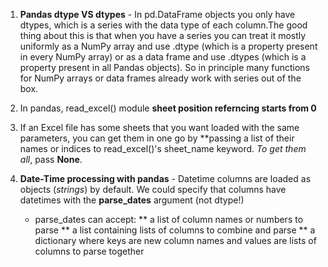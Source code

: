 1. **Pandas dtype VS dtypes**  - In pd.DataFrame objects you only have dtypes, which is a series with the data type of each column.The good thing about this is that when you have a series you can treat it mostly uniformly as a NumPy array and use .dtype (which is a property present in every NumPy array) or as a data frame and use .dtypes (which is a property present in all Pandas objects). So in principle many functions for NumPy arrays or data frames already work with series out of the box.
      
2. In pandas, read_excel() module **sheet position referncing starts from 0**

3. If an Excel file has some sheets that you want loaded with the same parameters, you can get them in one go by **passing a list of their names or indices to read_excel()'s sheet_name keyword. *To get them all*, pass **None**.

4. **Date-Time processing with pandas** - Datetime columns are loaded as objects (*strings*) by default. We could specify that columns have datetimes with the **parse_dates** argument (not dtype!)
      - parse_dates can accept:
            ** a list of column names or numbers to parse
            ** a list containing lists of columns to combine and parse
            ** a dictionary where keys are new column names and values are lists of columns to parse together
